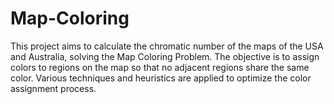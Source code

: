 # Map-Coloring
This project aims to calculate the chromatic number of the maps of the USA and Australia, solving the Map Coloring Problem. The objective is to assign colors to regions on the map so that no adjacent regions share the same color. Various techniques and heuristics are applied to optimize the color assignment process.

